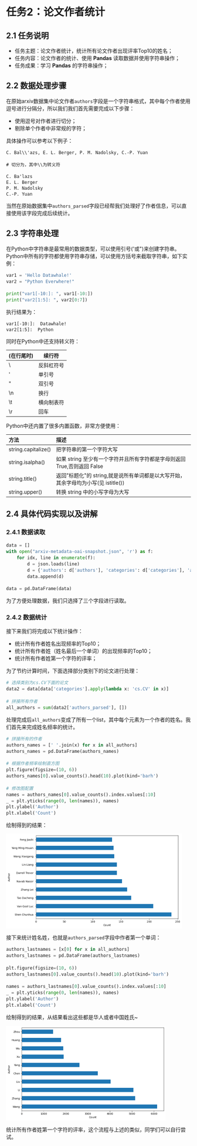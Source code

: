 # 任务2：论文作者统计

## 2.1 任务说明

- 任务主题：论文作者统计，统计所有论文作者出现评率Top10的姓名；
- 任务内容：论文作者的统计、使用 **Pandas** 读取数据并使用字符串操作；
- 任务成果：学习 **Pandas** 的字符串操作；

## 2.2 数据处理步骤

在原始arxiv数据集中论文作者`authors`字段是一个字符串格式，其中每个作者使用逗号进行分隔分，所以我们我们首先需要完成以下步骤：

- 使用逗号对作者进行切分；
- 剔除单个作者中非常规的字符；

具体操作可以参考以下例子：

```
C. Bal\\'azs, E. L. Berger, P. M. Nadolsky, C.-P. Yuan

# 切分为，其中\\为转义符

C. Ba'lazs
E. L. Berger
P. M. Nadolsky
C.-P. Yuan
```

当然在原始数据集中`authors_parsed`字段已经帮我们处理好了作者信息，可以直接使用该字段完成后续统计。

## 2.3 字符串处理

在Python中字符串是最常用的数据类型，可以使用引号('或")来创建字符串。Python中所有的字符都使用字符串存储，可以使用方括号来截取字符串，如下实例：

```python
var1 = 'Hello Datawhale!'
var2 = "Python Everwhere!"
 
print("var1[-10:]: ", var1[-10:])
print("var2[1:5]: ", var2[0:7])
```

执行结果为：

```
var1[-10:]:  Datawhale!
var2[1:5]:  Python 
```

同时在Python中还支持转义符：

| \(在行尾时) | 续行符     |
| ----------- | ---------- |
| \\          | 反斜杠符号 |
| \'          | 单引号     |
| \"          | 双引号     |
| \n          | 换行       |
| \t          | 横向制表符 |
| \r          | 回车       |

Python中还内置了很多内置函数，非常方便使用：

| **方法**            | **描述**                                                     |
| :------------------ | :----------------------------------------------------------- |
| string.capitalize() | 把字符串的第一个字符大写                                     |
| string.isalpha()    | 如果 string 至少有一个字符并且所有字符都是字母则返回 True,否则返回 False |
| string.title()      | 返回"标题化"的 string,就是说所有单词都是以大写开始，其余字母均为小写(见 istitle()) |
| string.upper()      | 转换 string 中的小写字母为大写                               |

## 2.4 具体代码实现以及讲解

### 2.4.1 数据读取

```python
data = []
with open("arxiv-metadata-oai-snapshot.json", 'r') as f: 
    for idx, line in enumerate(f): 
        d = json.loads(line)
        d = {'authors': d['authors'], 'categories': d['categories'], 'authors_parsed': d['authors_parsed']}
        data.append(d)
        
data = pd.DataFrame(data)
```

为了方便处理数据，我们只选择了三个字段进行读取。

### 2.4.2 数据统计

接下来我们将完成以下统计操作：

- 统计所有作者姓名出现频率的Top10；
- 统计所有作者姓（姓名最后一个单词）的出现频率的Top10；
- 统计所有作者姓第一个字符的评率；

为了节约计算时间，下面选择部分类别下的论文进行处理：

```python
# 选择类别为cs.CV下面的论文
data2 = data[data['categories'].apply(lambda x: 'cs.CV' in x)]

# 拼接所有作者
all_authors = sum(data2['authors_parsed'], [])
```

处理完成后`all_authors`变成了所有一个list，其中每个元素为一个作者的姓名。我们首先来完成姓名频率的统计。

```python
# 拼接所有的作者
authors_names = [' '.join(x) for x in all_authors]
authors_names = pd.DataFrame(authors_names)

# 根据作者频率绘制直方图
plt.figure(figsize=(10, 6))
authors_names[0].value_counts().head(10).plot(kind='barh')

# 修改图配置
names = authors_names[0].value_counts().index.values[:10]
_ = plt.yticks(range(0, len(names)), names)
plt.ylabel('Author')
plt.xlabel('Count')
```

绘制得到的结果：

<img src="img/task2_image1.png" alt="task2_image1" style="zoom:50%;" align=center />

接下来统计姓名姓，也就是`authors_parsed`字段中作者第一个单词：

```python
authors_lastnames = [x[0] for x in all_authors]
authors_lastnames = pd.DataFrame(authors_lastnames)

plt.figure(figsize=(10, 6))
authors_lastnames[0].value_counts().head(10).plot(kind='barh')

names = authors_lastnames[0].value_counts().index.values[:10]
_ = plt.yticks(range(0, len(names)), names)
plt.ylabel('Author')
plt.xlabel('Count')
```

绘制得到的结果，从结果看出这些都是华人或者中国姓氏~

<img src="img/task2_image2.png" alt="task2_image2" style="zoom:50%;" align=center />

统计所有作者姓第一个字符的评率，这个流程与上述的类似，同学们可以自行尝试。
